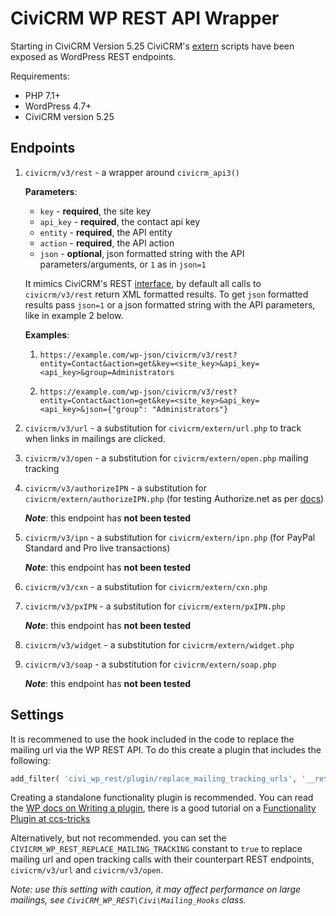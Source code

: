 # CiviCRM WP REST API Wrapper

Starting in CiviCRM Version 5.25 CiviCRM's [extern](https://github.com/civicrm/civicrm-core/tree/master/extern) scripts have been exposed as WordPress REST endpoints.

Requirements:

- PHP 7.1+
- WordPress 4.7+
- CiviCRM version 5.25

## Endpoints

1. `civicrm/v3/rest` - a wrapper around `civicrm_api3()`

    **Parameters**:

    - `key` - **required**, the site key
    - `api_key` - **required**, the contact api key
    - `entity` - **required**, the API entity
    - `action` - **required**, the API action
    - `json` - **optional**, json formatted string with the API parameters/arguments, or `1` as in `json=1`

    It mimics CiviCRM's REST [interface](../interfaces.md), by default all calls to `civicrm/v3/rest` return XML formatted results. To get `json` formatted results pass `json=1` or a json formatted string with the API parameters, like in example 2 below.

    **Examples**:

    1. `https://example.com/wp-json/civicrm/v3/rest?entity=Contact&action=get&key=<site_key>&api_key=<api_key>&group=Administrators`

    2. `https://example.com/wp-json/civicrm/v3/rest?entity=Contact&action=get&key=<site_key>&api_key=<api_key>&json={"group": "Administrators"}`

2. `civicrm/v3/url` - a substitution for `civicrm/extern/url.php` to track when links in mailings are clicked.

3. `civicrm/v3/open` - a substitution for `civicrm/extern/open.php` mailing tracking

4. `civicrm/v3/authorizeIPN` - a substitution for `civicrm/extern/authorizeIPN.php` (for testing Authorize.net as per [docs](https://docs.civicrm.org/sysadmin/en/latest/setup/payment-processors/authorize-net/#shell-script-testing-method))

    **_Note_**: this endpoint has **not been tested**

5. `civicrm/v3/ipn` - a substitution for `civicrm/extern/ipn.php` (for PayPal Standard and Pro live transactions)

    **_Note_**: this endpoint has **not been tested**

6. `civicrm/v3/cxn` - a substitution for `civicrm/extern/cxn.php`

7. `civicrm/v3/pxIPN` - a substitution for `civicrm/extern/pxIPN.php`

    **_Note_**: this endpoint has **not been tested**

8. `civicrm/v3/widget` - a substitution for `civicrm/extern/widget.php`

9. `civicrm/v3/soap` - a substitution for `civicrm/extern/soap.php`

    **_Note_**: this endpoint has **not been tested**

## Settings

It is recommened to use the hook included in the code to replace the mailing url via the WP REST API.   To do this create a plugin that includes the following:

```php
add_filter( 'civi_wp_rest/plugin/replace_mailing_tracking_urls', '__return_true' )
```

Creating a standalone functionality plugin is recommended.  You can read the [WP docs on Writing a plugin](https://codex.wordpress.org/Writing_a_Plugin), there is a good tutorial on a [Functionality Plugin at ccs-tricks](https://css-tricks.com/wordpress-functionality-plugins/)

Alternatively, but not recommended. you can set the `CIVICRM_WP_REST_REPLACE_MAILING_TRACKING` constant to `true` to replace mailing url and open tracking calls with their counterpart REST endpoints, `civicrm/v3/url` and `civicrm/v3/open`.

_Note: use this setting with caution, it may affect performance on large mailings, see `CiviCRM_WP_REST\Civi\Mailing_Hooks` class._
